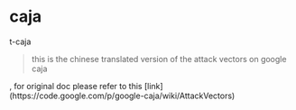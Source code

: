 caja
====

t-caja
<blockquote>this is the chinese translated version of the attack vectors on google caja</blockquote>, for original doc please refer to this [link](https://code.google.com/p/google-caja/wiki/AttackVectors)
